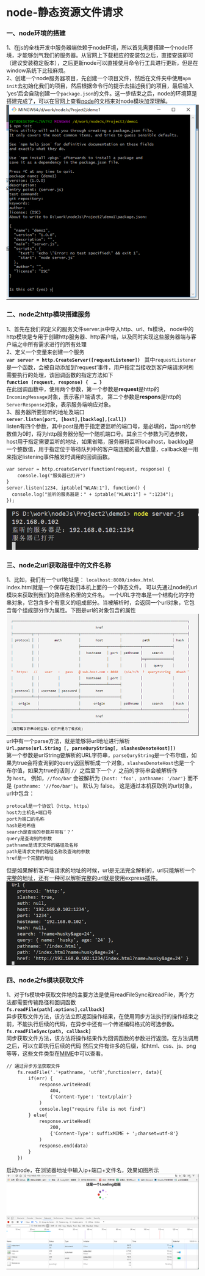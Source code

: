 # node-静态资源文件请求
### 一、node环境的搭建  
1、在js的全栈开发中服务器端依赖于node环境，所以首先需要搭建一个node环境，才能够剑气我们的服务器。从官网上下载相应的安装包之后，直接安装即可（建议安装稳定版本），之后更新node可以直接使用命令行工具进行更新，但是在window系统下比较麻烦。  
2、创建一个node服务器项目，先创建一个项目文件，然后在文件夹中使用`npm  init`去初始化我们的项目，然后根据命令行的提示去描述我们的项目，最后输入 ‘yes’后会自动创建一个`package.json`的文件。这一步结束之后，node的环境算是搭建完成了，可以在官网上查看[node](http://nodejs.cn/api/)的文档来对node模块加深理解。  
![](./img/node-1.png)
### 二、node之http模块搭建服务  
1、首先在我们的定义的服务文件server.js中导入http、url、fs模块，
node中的http模块是专用于创建http服务器、http客户端，以及同时实现这些服务器端与客户端之中所有需求进行的所有处理  
2、定义一个变量来创建一个服务  
**```var server = http.CreateServer([requestListener]) ```** 
其中`requestListener`是一个函数，会被自动添加到‘request’事件，用户指定当接收到客户端请求时所需要执行的处理，该回调函数的指定方法如下  
**```function (request, response) {  … }```**  
在此回调函数中，使用两个参数，第一个参数是**request**是http的`IncomingMessage`对象，表示客户端请求， 第二个参数是**respons**是http的`ServerResponse`对象，表示服务端响应对象。  
3、服务器所要监听的地址及端口  
**```server.listen(port, [host],[backlog],[call])```**  
listen有四个参数，其中post是用于指定要监听的端口号，是必填的，当port的参数值为0时，将为http服务器分配一个随机端口号。其余三个参数为可选参数，host用于指定需要监听的地址，如果省略，服务器将监听localhost，backlog是一个整数值，用于指定位于等待队列中的客户端连接的最大数量，callback是一用来指定listening事件触发时调用的回调函数。  
```
var server = http.createServer(function(request, response) {
    console.log("服务器已打开") 
}
server.listen(1234, iptable["WLAN:1"], function() {
  console.log("监听的服务器是：" + iptable["WLAN:1"] + ":1234");
});
```  
![](./img/node-2.png)

### 三、node之url获取路径中的文件名称  
1、比如，我们有一个url地址是： `localhost:8080/index.html`  
index.html就是一个保存在我们本机上面的一个静态文件。
可以先通过node的url模块来获取到我们的路径名称里的文件名。
一个URL字符串是一个结构化的字符串对象，它包含多个有意义的组成部分。当被解析时，会返回一个url对象，它包含每个组成部分作为属性。下图是url的对象包含的属性  
![](./img/url-1.png)  
url中有一个parse方法，就是能够将url地址进行解析  
**`Url.parse(url.String [, parseQuryString[, slashesDenoteHost]])`**  
第一个参数是urlString要解析的URL字符串，`parseQuryString`是一个布尔值，如果为true会将查询到的query返回解析成一个对象，`slashesDenoteHost`也是一个布尔值，如果为true的话则 `// `之后至下一个 `/ `之前的字符串会被解析作为 `host`。 例如，`//foo/bar` 会被解析为 `{host: 'foo', pathname: '/bar'}` 而不是 `{pathname: '//foo/bar'}`。 默认为 false。
这是通过本机获取到的url对象，url中包含：
```
protocal是一个协议l（http、https）
host为主机名+端口号
port为端口的名称
hash是哈希值
search是查询的参数并带有‘？’
query是查询到的参数
pathname是请求文件的路径及名称
path是请求文件的路径名称及查询的参数
href是一个完整的地址
```  
但是如果解析客户端请求的地址的时候，url是无法完全解析的，url只能解析一个完整的地址，还有一种可以解析完整的url就是使用express插件。  
![](./img/url-2.png)  

### 四、node之fs模块获取文件
1、对于fs模块中获取文件地的主要方法是使用readFileSync和readFile，两个方法都需要传输路径和回调函数  
**`fs.readFile(path[.options],callback]`**   
异步获取文件方法，该方法立即返回操作结果，在使用同步方法执行的操作结束之前，不能执行后续的代码，在异步中还有一个传递编码格式的可选参数。  
**`fs.readFileSync(path, callback]`**  
同步获取文件方法，该方法将操作结果作为回调函数的参数进行返回，在方法调用之后，可以立即执行后续的代码
然后文件有许多的后缀，如html、css、js、png等等，这些文件类型在[MIME](http://www.w3school.com.cn/media/media_mimeref.asp)中可以查看。

```
// 通过异步方法获取文件
    fs.readFile('.'+pathname, 'utf8',function(err, data){
        if(err) {
            response.writeHead(
                404,
                {'Content-Type': 'text/plain'}
            )
            console.log("require file is not find")
        } else{
            response.writeHead(
                200,
                {'Content-Type': suffixMIME + ';charset=utf-8'}
            )
            response.end(data)
        }
    })
```  
启动node，在浏览器地址中输入ip+端口+文件名，效果如图所示  
![](./img/result-1.png)

